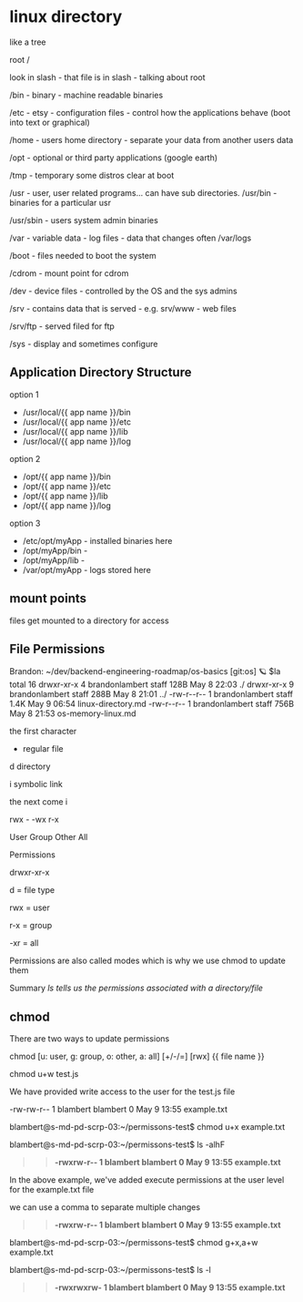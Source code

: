 # linux directory

like a tree

root /

look in slash - that file is in slash - talking about root

/bin - binary - machine readable binaries

/etc - etsy - configuration files - control how the applications behave (boot into text or graphical)

/home - users home directory - separate your data from another users data

/opt - optional or third party applications (google earth)

/tmp - temporary some distros clear at boot

/usr - user, user related programs... can have sub directories. /usr/bin - binaries for a particular usr

/usr/sbin - users system admin binaries 

/var - variable data - log files - data that changes often /var/logs

/boot - files needed to boot the system

/cdrom - mount point for cdrom

/dev - device files - controlled by the OS and the sys admins

/srv - contains data that is served - e.g. srv/www - web files

/srv/ftp - served filed for ftp

/sys - display and sometimes configure

## Application Directory Structure

option 1

- /usr/local/{{ app name }}/bin
- /usr/local/{{ app name }}/etc
- /usr/local/{{ app name }}/lib
- /usr/local/{{ app name }}/log

option 2
  
- /opt/{{ app name }}/bin
- /opt/{{ app name }}/etc
- /opt/{{ app name }}/lib
- /opt/{{ app name }}/log

option 3

- /etc/opt/myApp - installed binaries here
- /opt/myApp/bin - 
- /opt/myApp/lib - 
- /var/opt/myApp - logs stored here

## mount points

files get mounted to a directory for access

## File Permissions


 Brandon: ~/dev/backend-engineering-roadmap/os-basics [git:os]
🪐 $la
total 16
drwxr-xr-x  4 brandonlambert  staff   128B May  8 22:03 ./
drwxr-xr-x  9 brandonlambert  staff   288B May  8 21:01 ../
-rw-r--r--  1 brandonlambert  staff   1.4K May  9 06:54 linux-directory.md
-rw-r--r--  1 brandonlambert  staff   756B May  8 21:53 os-memory-linux.md

the first character

- regular file

d directory

i symbolic link

the next come i

rwx - -wx r-x

User Group Other All

Permissions

drwxr-xr-x

d = file type

rwx = user

r-x = group

-xr = all

Permissions are also called modes which is why we use chmod to update them

Summary _ls tells us the permissions associated with a directory/file_

## chmod

There are two ways to update permissions

chmod [u: user, g: group, o: other, a: all] [+/-/=] [rwx] {{ file name }}

chmod u+w test.js

We have provided write access to the user for the test.js file

-rw-rw-r--  1 blambert blambert    0 May  9 13:55 example.txt

blambert@s-md-pd-scrp-03:~/permissons-test$ chmod u+x example.txt

blambert@s-md-pd-scrp-03:~/permissons-test$ ls -alhF

> > **-rwxrw-r--  1 blambert blambert    0 May  9 13:55 example.txt**

In the above example, we've added execute permissions at the user level for the example.txt file

we can use a comma to separate multiple changes

> > **-rwxrw-r-- 1 blambert blambert 0 May  9 13:55 example.txt**

blambert@s-md-pd-scrp-03:~/permissons-test$ chmod g+x,a+w example.txt

blambert@s-md-pd-scrp-03:~/permissons-test$ ls -l

> > **-rwxrwxrw- 1 blambert blambert 0 May  9 13:55 example.txt**
